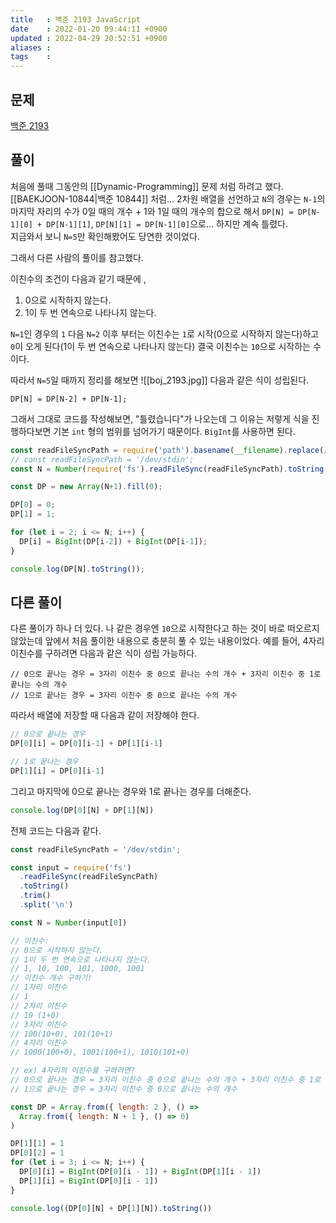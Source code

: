 ```yaml
---
title   : 백준 2193 JavaScript 
date    : 2022-01-20 09:44:11 +0900
updated : 2022-04-29 20:52:51 +0900
aliases : 
tags    : 
---
```

## 문제
[백준 2193](https://www.acmicpc.net/problem/2193)

## 풀이 
처음에 풀때 그동안의 [[Dynamic-Programming]] 문제 처럼 하려고 했다.
[[BAEKJOON-10844|백준 10844]] 처럼... 2차원 배열을 선언하고 `N`의 경우는 `N-1`의 마지막 자리의 수가 0일 때의 개수 + 1와 1일 때의 개수의 합으로 해서  `DP[N] = DP[N-1][0] + DP[N-1][1]`, `DP[N][1] = DP[N-1][0]`으로... 하지만 계속 틀렸다.   
지금와서 보니  `N=5`만 확인해봤어도 당연한 것이었다. 

그래서 다른 사람의 풀이를 참고했다.  

이친수의 조건이 다음과 같기 때문에 ,
1. 0으로 시작하지 않는다.
2. 1이 두 번 연속으로 나타나지 않는다.

`N=1`인 경우의 `1` 다음 
`N=2` 이후 부터는 이친수는 `1`로 시작(0으로 시작하지 않는다)하고 `0`이 오게 된다(1이 두 번 연속으로 나타나지 않는다)
결국 이친수는 `10`으로 시작하는 수이다.   

따라서 `N=5`일 때까지 정리를 해보면 
![[boj_2193.jpg]]
다음과 같은 식이 성립된다.
```
DP[N] = DP[N-2] + DP[N-1];
```
그래서 그대로 코드를 작성해보면, "틀렸습니다"가 나오는데 그 이유는 저렇게 식을 진행하다보면 기본 `int` 형의 범위를 넘어가기 때문이다. 
`BigInt`를 사용하면 된다.
```javascript
const readFileSyncPath = require('path').basename(__filename).replace(/js$/, 'txt');
// const readFileSyncPath = '/dev/stdin';
const N = Number(require('fs').readFileSync(readFileSyncPath).toString().trim());

const DP = new Array(N+1).fill(0);

DP[0] = 0;
DP[1] = 1;

for (let i = 2; i <= N; i++) {
  DP[i] = BigInt(DP[i-2]) + BigInt(DP[i-1]);
}

console.log(DP[N].toString());
```

## 다른 풀이
다른 풀이가 하나 더 있다.
나 같은 경우엔 `10`으로 시작한다고 하는 것이 바로 떠오르지 않았는데 앞에서 처음 풀이한 내용으로 충분히 풀 수 있는 내용이었다. 
예를 들어, 4자리 이친수를 구하려면 다음과 같은 식이 성립 가능하다.
```
// 0으로 끝나는 경우 = 3자리 이친수 중 0으로 끝나는 수의 개수 + 3자리 이친수 중 1로 끝나는 수의 개수
// 1으로 끝나는 경우 = 3자리 이친수 중 0으로 끝나는 수의 개수
```
따라서 배열에 저장할 때 다음과 같이 저장해야 한다.
```javascript
// 0으로 끝나는 경우
DP[0][i] = DP[0][i-1] + DP[1][i-1]

// 1로 끝나는 경우
DP[1][i] = DP[0][i-1]
```

그리고 마지막에 0으로 끝나는 경우와 1로 끝나는 경우를 더해준다.
```javascript
console.log(DP[0][N] + DP[1][N])
```

전체 코드는 다음과 같다.
```javascript
const readFileSyncPath = '/dev/stdin';

const input = require('fs')
  .readFileSync(readFileSyncPath)
  .toString()
  .trim()
  .split('\n')

const N = Number(input[0])

// 이친수:
// 0으로 시작하지 않는다.
// 1이 두 번 연속으로 나타나지 않는다.
// 1, 10, 100, 101, 1000, 1001
// 이친수 개수 구하기!
// 1자리 이친수
// 1
// 2자리 이친수
// 10 (1+0)
// 3자리 이친수
// 100(10+0), 101(10+1)
// 4자리 이친수
// 1000(100+0), 1001(100+1), 1010(101+0)

// ex) 4자리의 이친수를 구하려면?
// 0으로 끝나는 경우 = 3자리 이친수 중 0으로 끝나는 수의 개수 + 3자리 이친수 중 1로 끝나는 수의 개수
// 1으로 끝나는 경우 = 3자리 이친수 중 0으로 끝나는 수의 개수

const DP = Array.from({ length: 2 }, () =>
  Array.from({ length: N + 1 }, () => 0)
)

DP[1][1] = 1
DP[0][2] = 1
for (let i = 3; i <= N; i++) {
  DP[0][i] = BigInt(DP[0][i - 1]) + BigInt(DP[1][i - 1])
  DP[1][i] = BigInt(DP[0][i - 1])
}

console.log((DP[0][N] + DP[1][N]).toString())
```